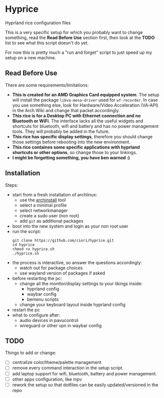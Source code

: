 # Hyprice

Hyprland rice configuration files

This is a very specific setup for which you probably want to change something, read the **Read Before Use** section first, then look at the **TODO** list to see what this script doesn't do yet.

For now this is pretty much a "run and forget" script to just speed up my setup on a new machine.

## Read Before Use

There are some requirements/limitations:
- **This is created for an AMD Graphics Card equipped system**. The setup will install the package `libva-mesa-driver` used for `wf-recorder`. In case you use something else, look for Hardware/Video Acceleration (VA-API) in the Arch Wiki and change that packet accordingly.
- **This rice is for a Desktop PC with Ethernet connection and no Bluetooth or WiFi**. The interface lacks all the useful widgets and shortcuts for bluetooth, wifi and battery and has no power management tools. They will probably be added in the future.
- **This rice has specific display settings**, therefore you should change those settings before rebooting into the new environment.
- **This rice containes some specific applications with hyprland shortcuts or other options**, so change those to your linkings.
- **I might be forgetting something, you have ben warned :)**

## Installation

Steps:
- start from a fresh installation of archlinux:
  - use the [archinstall](https://github.com/archlinux/archinstall) tool
  - select a minimal profile
  - select networkmanager
  - create a sudo user (non root)
  - add `git` as additional packages
- boot into the new system and login as your non root user
- run the script:
  ```
  git clone https://github.com/ciori/hyprice.git
  cd hyprice
  chmod +x hyprice.sh
  ./hyprice.sh
  ```
- the process is interactive, so answer the questions accordingly:
  - watch out for package choices
  - use wayland version of packages if asked
- before restarting the pc:
  - change all the monitor/display settings to your likings inside:
    - hyprland config
    - waybar config
    - bemenu scripts
  - change your keyboard layout inside hyprland config
- restart the pc
- what to configure after:
  - audio devices in pavucontrol
  - wireguard or other vpn in waybar config

## TODO

Things to add or change:
- [ ] centralize color/theme/palette management
- [ ] remove every command interaction in the setup script.
- [ ] add laptop support for wifi, bluetooth, battery and power management.
- [ ] other apps configuration, like mpv
- [ ] rework the setup so that dotfiles can be easily updated/versioned in the repo